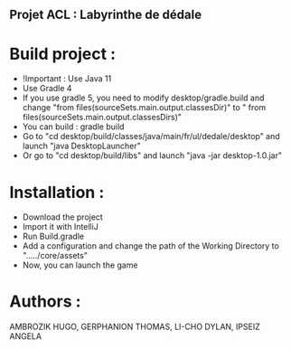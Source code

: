 ## Projet ACL : Labyrinthe de dédale


# Build project :

* !Important : Use Java 11
* Use Gradle 4
* If you use gradle 5, you need to modify desktop/gradle.build and change "from files(sourceSets.main.output.classesDir)" to "    from files(sourceSets.main.output.classesDirs)"
* You can build : gradle build
* Go to "cd desktop/build/classes/java/main/fr/ul/dedale/desktop" and launch "java DesktopLauncher"
* Or go to "cd desktop/build/libs" and launch "java -jar desktop-1.0.jar"

# Installation :

* Download the project 
* Import it with IntelliJ
* Run Build.gradle
* Add a configuration and change the path of the Working Directory to "...../core/assets"
* Now, you can launch the game

# Authors : 
AMBROZIK HUGO, GERPHANION THOMAS, LI-CHO  DYLAN,  IPSEIZ  ANGELA


